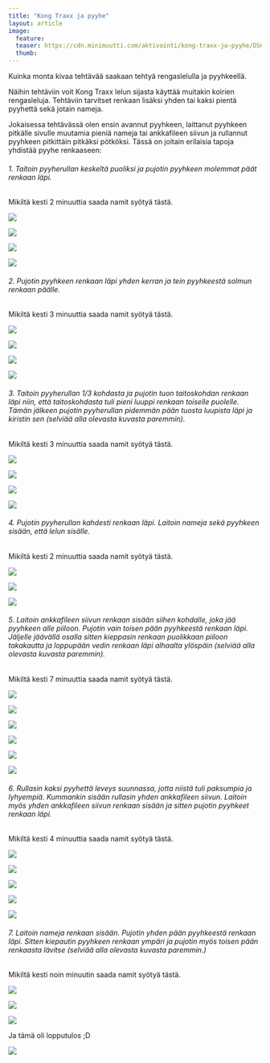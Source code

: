 ```yaml
---
title: "Kong Traxx ja pyyhe"
layout: article
image:
  feature:
  teaser: https://cdn.minimuutti.com/aktivointi/kong-traxx-ja-pyyhe/DSC57081-245px.jpg
  thumb:
---
```


Kuinka monta kivaa tehtävää saakaan tehtyä rengaslelulla ja pyyhkeellä.

Näihin tehtäviin voit Kong Traxx lelun sijasta käyttää muitakin koirien rengasleluja. Tehtäviin tarvitset renkaan lisäksi yhden tai kaksi pientä pyyhettä sekä jotain nameja. 

Jokaisessa tehtävässä olen ensin avannut pyyhkeen, laittanut pyyhkeen pitkälle sivulle muutamia pieniä nameja tai ankkafileen siivun ja rullannut pyyhkeen pitkittäin pitkäksi pötköksi. Tässä on joitain erilaisia tapoja yhdistää pyyhe renkaaseen:

###### 1. Taitoin pyyherullan keskeltä puoliksi ja pujotin pyyhkeen molemmat päät renkaan läpi.
Mikiltä kesti 2 minuuttia saada namit syötyä tästä.

![](https://cdn.minimuutti.com/aktivointi/kong-traxx-ja-pyyhe/DSC57006-800px.jpg)

![](https://cdn.minimuutti.com/aktivointi/kong-traxx-ja-pyyhe/DSC57009-800px.jpg)

![](https://cdn.minimuutti.com/aktivointi/kong-traxx-ja-pyyhe/DSC57014-800px.jpg)

![](https://cdn.minimuutti.com/aktivointi/kong-traxx-ja-pyyhe/DSC57043-800px.jpg)

###### 2. Pujotin pyyhkeen renkaan läpi yhden kerran ja tein pyyhkeestä solmun renkaan päälle.
Mikiltä kesti 3 minuuttia saada namit syötyä tästä.

![](https://cdn.minimuutti.com/aktivointi/kong-traxx-ja-pyyhe/DSC57672-800px.jpg)

![](https://cdn.minimuutti.com/aktivointi/kong-traxx-ja-pyyhe/DSC56921-800px.jpg)

![](https://cdn.minimuutti.com/aktivointi/kong-traxx-ja-pyyhe/DSC56997-800px.jpg)

![](https://cdn.minimuutti.com/aktivointi/kong-traxx-ja-pyyhe/DSC56936-800px.jpg)

###### 3. Taitoin pyyherullan 1/3 kohdasta ja pujotin tuon taitoskohdan renkaan läpi niin, että taitoskohdasta tuli pieni luuppi renkaan toiselle puolelle. Tämän jälkeen pujotin pyyherullan pidemmän pään tuosta luupista läpi ja kiristin sen (selviää alla olevasta kuvasta paremmin).
Mikiltä kesti 3 minuuttia saada namit syötyä tästä.

![](https://cdn.minimuutti.com/aktivointi/kong-traxx-ja-pyyhe/Kollaasi_1-800px.jpg)

![](https://cdn.minimuutti.com/aktivointi/kong-traxx-ja-pyyhe/DSC57081-800px.jpg)

![](https://cdn.minimuutti.com/aktivointi/kong-traxx-ja-pyyhe/DSC57112-800px.jpg)

![](https://cdn.minimuutti.com/aktivointi/kong-traxx-ja-pyyhe/DSC57117-800px.jpg)

###### 4. Pujotin pyyherullan kahdesti renkaan läpi. Laitoin nameja sekä pyyhkeen sisään, että lelun sisälle.
Mikiltä kesti 2 minuuttia saada namit syötyä tästä.

![](https://cdn.minimuutti.com/aktivointi/kong-traxx-ja-pyyhe/DSC57135-800px.jpg)

![](https://cdn.minimuutti.com/aktivointi/kong-traxx-ja-pyyhe/DSC57160-800px.jpg)

![](https://cdn.minimuutti.com/aktivointi/kong-traxx-ja-pyyhe/DSC57167-800px.jpg)

###### 5. Laitoin ankkafileen siivun renkaan sisään siihen kohdalle, joka jää pyyhkeen alle piiloon. Pujotin vain toisen pään pyyhkeestä renkaan läpi. Jäljelle jäävällä osalla sitten kieppasin renkaan puolikkaan piiloon takakautta ja loppupään vedin renkaan läpi alhaalta ylöspäin (selviää alla olevasta kuvasta paremmin).
Mikiltä kesti 7 minuuttia saada namit syötyä tästä.

![](https://cdn.minimuutti.com/aktivointi/kong-traxx-ja-pyyhe/Kollaasi_4-800px.jpg)

![](https://cdn.minimuutti.com/aktivointi/kong-traxx-ja-pyyhe/DSC57418-800px.jpg)

![](https://cdn.minimuutti.com/aktivointi/kong-traxx-ja-pyyhe/DSC57479-800px.jpg)

![](https://cdn.minimuutti.com/aktivointi/kong-traxx-ja-pyyhe/DSC57437-800px.jpg)

![](https://cdn.minimuutti.com/aktivointi/kong-traxx-ja-pyyhe/DSC57512-800px.jpg)

![](https://cdn.minimuutti.com/aktivointi/kong-traxx-ja-pyyhe/DSC57527-800px.jpg)

###### 6. Rullasin kaksi pyyhettä leveys suunnassa, jotta niistä tuli paksumpia ja lyhyempiä. Kummankin sisään rullasin yhden ankkafileen siivun. Laitoin myös yhden ankkafileen siivun renkaan sisään ja sitten pujotin pyyhkeet renkaan läpi.
Mikiltä kesti 4 minuuttia saada namit syötyä tästä.

![](https://cdn.minimuutti.com/aktivointi/kong-traxx-ja-pyyhe/Kollaasi_3-800px.jpg)

![](https://cdn.minimuutti.com/aktivointi/kong-traxx-ja-pyyhe/DSC57182-800px.jpg)

![](https://cdn.minimuutti.com/aktivointi/kong-traxx-ja-pyyhe/DSC57250-800px.jpg)

![](https://cdn.minimuutti.com/aktivointi/kong-traxx-ja-pyyhe/DSC57329-800px.jpg)

![](https://cdn.minimuutti.com/aktivointi/kong-traxx-ja-pyyhe/DSC57380-800px.jpg)

###### 7. Laitoin nameja renkaan sisään. Pujotin yhden pään pyyhkeestä renkaan läpi. Sitten kiepautin pyyhkeen renkaan ympäri ja pujotin myös toisen pään renkaasta lävitse (selviää alla olevasta kuvasta paremmin.)
Mikiltä kesti noin minuutin saada namit syötyä tästä.

![](https://cdn.minimuutti.com/aktivointi/kong-traxx-ja-pyyhe/Kollaasi_2-800px.jpg)

![](https://cdn.minimuutti.com/aktivointi/kong-traxx-ja-pyyhe/DSC57681-800px.jpg)

![](https://cdn.minimuutti.com/aktivointi/kong-traxx-ja-pyyhe/DSC57691-800px.jpg)

Ja tämä oli lopputulos ;D

![](https://cdn.minimuutti.com/aktivointi/kong-traxx-ja-pyyhe/DSC57563-800px.jpg)
